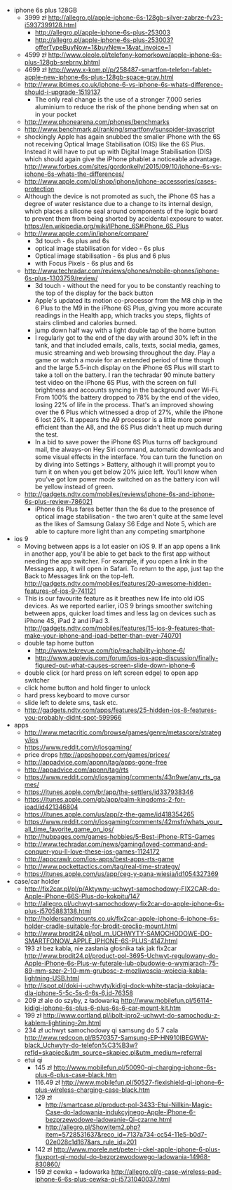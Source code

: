 - iphone 6s plus 128GB
  - 3999 zł http://allegro.pl/apple-iphone-6s-128gb-silver-zabrze-fv23-i5937399128.html
    - http://allegro.pl/apple-iphone-6s-plus-253003
    - http://allegro.pl/apple-iphone-6s-plus-253003?offerTypeBuyNow=1&buyNew=1&vat_invoice=1
  - 4599 zł http://www.oleole.pl/telefony-komorkowe/apple-iphone-6s-plus-128gb-srebrny.bhtml
  - 4699 zł http://www.x-kom.pl/p/258487-smartfon-telefon-fablet-apple-new-iphone-6s-plus-128gb-space-gray.html
  - http://www.ibtimes.co.uk/iphone-6-vs-iphone-6s-whats-difference-should-i-upgrade-1519137
    - The only real change is the use of a stronger 7,000 series aluminium to reduce the risk of the phone bending when sat on in your pocket
  - http://www.phonearena.com/phones/benchmarks
  - http://www.benchmark.pl/ranking/smartfony/sunspider-javascript
  - shockingly Apple has again snubbed the smaller iPhone with the 6S not receiving Optical Image Stabilisation (OIS) like the 6S Plus. Instead it will have to put up with Digital Image Stabilisation (DIS) which should again give the iPhone phablet a noticeable advantage. http://www.forbes.com/sites/gordonkelly/2015/09/10/iphone-6s-vs-iphone-6s-whats-the-differences/
  - http://www.apple.com/pl/shop/iphone/iphone-accessories/cases-protection
  - Although the device is not promoted as such, the iPhone 6S has a degree of water resistance due to a change to its internal design, which places a silicone seal around components of the logic board to prevent them from being shorted by accidental exposure to water. https://en.wikipedia.org/wiki/IPhone_6S#iPhone_6S_Plus
  - http://www.apple.com/in/iphone/compare/
    - 3d touch - 6s plus and 6s
    - optical image stabilisation for video - 6s plus
    - Optical image stabilisation - 6s plus and 6 plus
    - with Focus Pixels - 6s plus and 6s
  - http://www.techradar.com/reviews/phones/mobile-phones/iphone-6s-plus-1303759/review/
    - 3d touch - without the need for you to be constantly reaching to the top of the display for the back button
    - Apple's updated its motion co-processor from the M8 chip in the 6 Plus to the M9 in the iPhone 6S Plus, giving you more accurate readings in the Health app, which tracks you steps, flights of stairs climbed and calories burned.
    - jump down half way with a light double tap of the home button
    - I regularly got to the end of the day with around 30% left in the tank, and that included emails, calls, texts, social media, games, music streaming and web browsing throughout the day. Play a game or watch a movie for an extended period of time though and the large 5.5-inch display on the iPhone 6S Plus will start to take a toll on the battery. I ran the techradar 90 minute battery test video on the iPhone 6S Plus, with the screen on full brightness and accounts syncing in the background over Wi-Fi. From 100% the battery dropped to 78% by the end of the video, losing 22% of life in the process. That's an improved showing over the 6 Plus which witnessed a drop of 27%, while the iPhone 6 lost 26%. It appears the A9 processor is a little more power efficient than the A8, and the 6S Plus didn't heat up much during the test.
    - In a bid to save power the iPhone 6S Plus turns off background mail, the always-on Hey Siri command, automatic downloads and some visual effects in the interface. You can turn the function on by diving into Settings > Battery, although it will prompt you to turn it on when you get below 20% juice left. You'll know when you've got low power mode switched on as the battery icon will be yellow instead of green.
  - http://gadgets.ndtv.com/mobiles/reviews/iphone-6s-and-iphone-6s-plus-review-786021
    - iPhone 6s Plus fares better than the 6s due to the presence of optical image stabilisation - the two aren't quite at the same level as the likes of Samsung Galaxy S6 Edge and Note 5, which are able to capture more light than any competing smartphone
- ios 9
  - Moving between apps is a lot easier on iOS 9. If an app opens a link in another app, you'll be able to get back to the first app without needing the app switcher. For example, if you open a link in the Messages app, it will open in Safari. To return to the app, just tap the Back to Messages link on the top-left. http://gadgets.ndtv.com/mobiles/features/20-awesome-hidden-features-of-ios-9-741121
  - This is our favourite feature as it breathes new life into old iOS devices. As we reported earlier, iOS 9 brings smoother switching between apps, quicker load times and less lag on devices such as iPhone 4S, iPad 2 and iPad 3. http://gadgets.ndtv.com/mobiles/features/15-ios-9-features-that-make-your-iphone-and-ipad-better-than-ever-740701
  - double tap home button
    - http://www.tekrevue.com/tip/reachability-iphone-6/
    - http://www.applevis.com/forum/ios-ios-app-discussion/finally-figured-out-what-causes-screen-slide-down-iphone-6
  - double click (or hard press on left screen edge) to open app switcher
  - click home button and hold finger to unlock
  - hard press keyboard to move cursor
  - slide left to delete sms, task etc.
  - http://gadgets.ndtv.com/apps/features/25-hidden-ios-8-features-you-probably-didnt-spot-599966
- apps
  - http://www.metacritic.com/browse/games/genre/metascore/strategy/ios
  - https://www.reddit.com/r/iosgaming/
  - price drops http://appshopper.com/games/prices/
  - http://appadvice.com/appnn/tag/apps-gone-free
  - http://appadvice.com/appnn/tag/rts
  - https://www.reddit.com/r/iosgaming/comments/43n9we/any_rts_games/
  - https://itunes.apple.com/br/app/the-settlers/id337938346
  - https://itunes.apple.com/gb/app/palm-kingdoms-2-for-ipad/id421346804
  - https://itunes.apple.com/us/app/z-the-game/id418354265
  - https://www.reddit.com/r/iosgaming/comments/42msfr/whats_your_all_time_favorite_game_on_ios/
  - http://hubpages.com/games-hobbies/5-Best-iPhone-RTS-Games
  - http://www.techradar.com/news/gaming/loved-command-and-conquer-you-ll-love-these-ios-games-1124172
  - http://appcrawlr.com/ios-apps/best-apps-rts-game
  - http://www.pockettactics.com/tag/real-time-strategy/
  - https://itunes.apple.com/us/app/ceg-y-pana-wiesia/id1054327369
- case/car holder
  - http://fix2car.pl/pl/p/Aktywny-uchwyt-samochodowy-FIX2CAR-do-Apple-iPhone-66S-Plus-do-kokpitu/147
  - http://allegro.pl/uchwyt-samochodowy-fix2car-do-apple-iphone-6s-plus-i5705883138.html
  - http://holdersandmounts.co.uk/fix2car-apple-iphone-6-iphone-6s-holder-cradle-suitable-for-brodit-proclip-mount.html
  - http://www.brodit24.pl/pol_m_UCHWYTY-SAMOCHODOWE-DO-SMARTFONOW_APPLE_IPHONE-6S-PLUS-4147.html
  - 193 zł bez kabla, nie zasłania głośnika tak jak fix2car http://www.brodit24.pl/product-pol-3695-Uchwyt-regulowany-do-Apple-iPhone-6s-Plus-w-futerale-lub-obudowie-o-wymiarach-75-89-mm-szer-2-10-mm-grubosc-z-mozliwoscia-wpiecia-kabla-lightning-USB.html
  - http://ispot.pl/doki-i-uchwyty/kidigi-dock-white-stacja-dokujaca-dla-iphone-5-5c-5s-6-6s-6,id-76358
  - 209 zł ale do szyby, z ładowarką http://www.mobilefun.pl/56114-kidigi-iphone-6s-plus-6-plus-6s-6-car-mount-kit.htm
  - 199 zł http://www.cortland.pl/ibolt-ipro2-uchwyt-do-samochodu-z-kablem-lightining-2m.html
  - 234 zł uchwyt samochodowy qi samsung do 5.7 cala http://www.redcoon.pl/B570357-Samsung-EP-HN910IBEGWW-black_Uchwyty-do-telefon%C3%B3w?refId=skapiec&utm_source=skapiec.pl&utm_medium=referral
  - etui qi
    - 145 zł http://www.mobilefun.pl/50090-qi-charging-iphone-6s-plus-6-plus-case-black.htm
    - 116.49 zł http://www.mobilefun.pl/50527-flexishield-qi-iphone-6-plus-wireless-charging-case-black.htm
    - 129 zł
      - http://smartcase.pl/product-pol-3433-Etui-Nillkin-Magic-Case-do-ladowania-indukcyjnego-Apple-iPhone-6-bezprzewodowe-ladowanie-Qi-czarne.html
      - http://allegro.pl/ShowItem2.php?item=5728531637&reco_id=7137a734-cc54-11e5-b0d7-02e028c1d167&ars_rule_id=201
    - 142 zł http://www.morele.net/peter-j-ckel-apple-iphone-6-plus-fluxport-qi-modul-do-bezprzewodowego-ladowania-14968-830860/
    - 159 zł cewka + ładowarka http://allegro.pl/g-case-wireless-pad-iphone-6-6s-plus-cewka-qi-i5731040037.html

